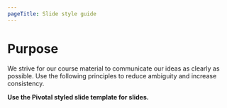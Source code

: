 ```yaml
---
pageTitle: Slide style guide
---
```


# Purpose

We strive for our course material to communicate our ideas as clearly as
possible.
Use the following principles to reduce ambiguity and increase
consistency.

__Use the Pivotal styled slide template for slides.__